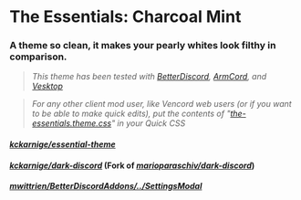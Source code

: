 # The Essentials: Charcoal Mint
### A theme so clean, it makes your pearly whites look filthy in comparison.

> *This theme has been tested with [BetterDiscord](https://betterdiscord.app), [ArmCord](https://armcord.app), and [Vesktop](https://github.com/Vencord/Vesktop/)*

> *For any other client mod user, like Vencord web users (or if you want to be able to make quick edits), put the contents of "[the-essentials.theme.css](https://github.com/kckarnige/essential-theme-clean/blob/main/the-essentials-clean.theme.css)" in your Quick CSS*

#### *[kckarnige/essential-theme](https://github.com/kckarnige/essential-theme)*

#### *[kckarnige/dark-discord](https://github.com/kckarnige/dark-discord)* (Fork of *[marioparaschiv/dark-discord](https://github.com/marioparaschiv/dark-discord)*)

#### *[mwittrien/BetterDiscordAddons/../SettingsModal](https://github.com/mwittrien/BetterDiscordAddons/tree/master/Themes/SettingsModal)*
